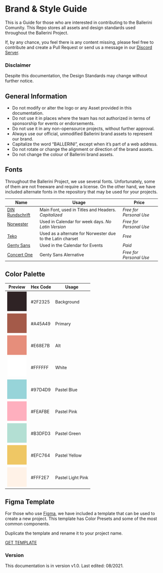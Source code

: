# Brand & Style Guide
This is a Guide for those who are interested in contributing to the Ballerini Comunity. This Repo stores all assets and design standards used throughout the Ballerini Project.

If, by any chance, you feel there is any content missing, please feel free to contribute and create a Pull Request or send us a message in our [Discord Server](https://discord.gg/ballerini).

### Disclaimer
Despite this documentation, the Design Standards may change without further notice.

## General Information
 - Do not modify or alter the logo or any Asset provided in this documentation.
 - Do not use it in places where the team has not authorized in terms of sponsorship for events or endorsements.
 - Do not use it in any non-opensource projects, without further approval.
 - Always use our official, unmodified Ballerini brand assets to represent our brand.
 - Capitalize the word “BALLERINI”, except when it’s part of a web address.
 - Do not rotate or change the alignment or direction of the brand assets.
 - Do not change the colour of Ballerini brand assets.

## Fonts
Throughout the Ballerini Project, we use several fonts. Unfortunately, some of them are not freeware and require a license. On the other hand, we have included alternate fonts in the repository that may be used for your projects.

| Name | Usage | Price |
|---------|----------|-------|
|[DIN Rundschrift](https://www.wfonts.com/font/din-rundschrift)| Main Font, used in Titles and Headers. *Capitalized*| *Free for Personal Use*
|[Norwester](https://www.fontsquirrel.com/fonts/norwester)| Used in Calendar for week days. *No Latin Version* | *Free for Personal Use*
|[Teko](https://fonts.google.com/specimen/Teko)| Used as a alternate for Norwester due to the Latin charset | *Free*
|[Genty Sans](https://www.fontsquirrel.com/fonts/norwester)| Used in the Calendar for Events | *Paid*
|[Concert One](https://fonts.google.com/specimen/Concert+One)| Genty Sans Alernative | *Free for Personal Use*

## Color Palette

| Preview | Hex Code | Usage |
|---------|----------|-------|
|<img src="https://github.com/Ballerini-Server/BrandGuide/blob/dev/palette/2F2325.png?raw=true" width="64" alt=""/>|#2F2325|Background|
|<img src="https://github.com/Ballerini-Server/BrandGuide/blob/dev/palette/A45A49.png?raw=true" width="64" alt=""/>|#A45A49|Primary|
|<img src="https://github.com/Ballerini-Server/BrandGuide/blob/dev/palette/E68E7B.png?raw=true" width="64" alt=""/>|#E68E7B|Alt|
|<img src="https://github.com/Ballerini-Server/BrandGuide/blob/dev/palette/FFFFFF.png?raw=true" width="64" alt=""/>|#FFFFFF|White|
|<img src="https://github.com/Ballerini-Server/BrandGuide/blob/dev/palette/97D4D9.png?raw=true" width="64" alt=""/>|#97D4D9|Pastel Blue|
|<img src="https://github.com/Ballerini-Server/BrandGuide/blob/dev/palette/FEAFBE.png?raw=true" width="64" alt=""/>|#FEAFBE|Pastel Pink|
|<img src="https://github.com/Ballerini-Server/BrandGuide/blob/dev/palette/B3DFD3.png?raw=true" width="64" alt=""/>|#B3DFD3|Pastel Green|
|<img src="https://github.com/Ballerini-Server/BrandGuide/blob/dev/palette/EFC764.png?raw=true" width="64" alt=""/>|#EFC764|Pastel Yellow|
|<img src="https://github.com/Ballerini-Server/BrandGuide/blob/dev/palette/FFF2E7.png?raw=true" width="64" alt=""/>|#FFF2E7|Pastel Light Pink|

## Figma Template

For those who use [Figma](www.figma.com), we have included a template that can be used to create a new project. This template has Color Presets and some of the most common components.

Duplicate the template and rename it to your project name.

[GET TEMPLATE](https://www.figma.com/file/6h1AgZe3I5lYmD3mxu9cjR/Ballerini-Style-Guide/duplicate)

### Version

This documentation is in version v1.0. Last edited: 08/2021. 
